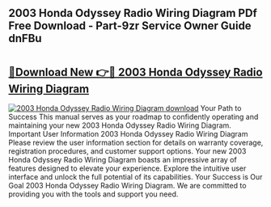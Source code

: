 ## 2003 Honda Odyssey Radio Wiring Diagram PDf Free Download - Part-9zr Service Owner Guide dnFBu

# <h2><a href="http://dfoyi4.blite.top/?on=2003+Honda+Odyssey+Radio+Wiring+Diagram">🔗Download New 👉🔴 2003 Honda Odyssey Radio Wiring Diagram</a></h2>

[![2003 Honda Odyssey Radio Wiring Diagram download](https://i.imgur.com/lujVjoI.png)](http://dfoyi4.blite.top/?on=2003+Honda+Odyssey+Radio+Wiring+Diagram)
Your Path to Success This manual serves as your roadmap to confidently operating and maintaining your new 2003 Honda Odyssey Radio Wiring Diagram. Important User Information 2003 Honda Odyssey Radio Wiring Diagram Please review the user information section for details on warranty coverage, registration procedures, and customer support options. Your new 2003 Honda Odyssey Radio Wiring Diagram boasts an impressive array of features designed to elevate your experience. Explore the intuitive user interface and unlock the full potential of its capabilities. Your Success is Our Goal 2003 Honda Odyssey Radio Wiring Diagram. We are committed to providing you with the tools and support you need.
